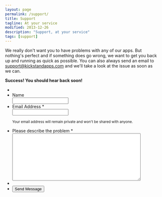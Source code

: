 ```yaml
---
layout: page
permalink: /support/
title: Support
tagline: At your service
modified: 2013-12-26
description: "Support, at your service"
tags: [support]
---
```


<link rel="stylesheet" href="{{ site.baseurl }}/assets/css/form.min.css">

We really don't want you to have problems with any of our apps. But nothing's perfect and if something does go wrong, we want to get you back up and running as quick as possible. You can also always send an email to support@kickstandapps.com and we'll take a look at the issue as soon as we can.

<p class="success" id="success"><strong>Success! You&#160;should&#160;hear&#160;back&#160;soon!</strong></p>

<form id="form1" name="form1" class="page" autocomplete="off" enctype="multipart/form-data" method="post" action="http://getsimpleform.com/messages?form_api_token=48f7cc30ac36abc6c2e0a16cee14ec79">
	<ul>
		<li>
			<input type='hidden' name='redirect_to' value="{{ site.url }}{{ site.baseurl }}/support/?success" />
		</li>
		<li id="foli1" class="notranslate      ">
			<label class="desc" id="title1" for="Field1"> Name </label>
			<div>
				<input id="Field1" name="Name" type="text" class="field text medium" value="" maxlength="255" tabindex="1" onkeyup="" />
			</div>
		</li>
		<li id="foli2" class="notranslate      ">
			<label class="desc" id="title2" for="Field2"> Email Address <span id="req_2" class="req">*</span> </label>
			<div>
				<input id="Field2" name="Email" type="email" spellcheck="false" class="field text large" value="" maxlength="255" tabindex="2" required />
			</div>
			<p class="instruct" id="instruct2"><small>Your email address will remain private and won't be shared with anyone.</small></p>
		</li>
		<li id="foli4" class="notranslate      ">
			<label class="desc" id="title4" for="Field4"> Please describe the problem <span id="req_4" class="req">*</span> </label>
			<div>
				<textarea id="Field4" name="Issue" class="field textarea medium" spellcheck="true" rows="10" cols="50" tabindex="4" onkeyup="" required></textarea>
			</div>
		</li>
		<li>
			<input id="Validate" name="Validate" type="hidden" class="field text large" value="" maxlength="255" tabindex="6" />
		</li>
		<li class="buttons ">
			<div>
				<input id="saveForm" class="btn" tabindex="5" type="submit" value="Send Message"
				/>
			</div>
		</li>
	</ul>
</form>
